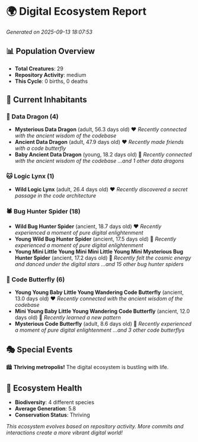 # 🌍 Digital Ecosystem Report
*Generated on 2025-09-13 18:07:53*

## 📊 Population Overview
- **Total Creatures**: 29
- **Repository Activity**: medium
- **This Cycle**: 0 births, 0 deaths

## 👥 Current Inhabitants

### 🐉 Data Dragon (4)
- **Mysterious Data Dragon** (adult, 56.3 days old) ❤️
  *Recently connected with the ancient wisdom of the codebase*
- **Ancient Data Dragon** (adult, 47.9 days old) ❤️
  *Recently made friends with a code butterfly*
- **Baby Ancient Data Dragon** (young, 18.2 days old) 💚
  *Recently connected with the ancient wisdom of the codebase*
  *...and 1 other data dragons*

### 🐱 Logic Lynx (1)
- **Wild Logic Lynx** (adult, 26.4 days old) ❤️
  *Recently discovered a secret passage in the code architecture*

### 🕷️ Bug Hunter Spider (18)
- **Wild Bug Hunter Spider** (ancient, 18.7 days old) ❤️
  *Recently experienced a moment of pure digital enlightenment*
- **Young Wild Bug Hunter Spider** (ancient, 17.5 days old) 💛
  *Recently experienced a moment of pure digital enlightenment*
- **Young Mini Little Young Mini Mini Little Young Mini Mysterious Bug Hunter Spider** (ancient, 17.2 days old) 💛
  *Recently felt the cosmic energy and danced under the digital stars*
  *...and 15 other bug hunter spiders*

### 🦋 Code Butterfly (6)
- **Young Young Baby Little Young Wandering Code Butterfly** (ancient, 13.0 days old) ❤️
  *Recently connected with the ancient wisdom of the codebase*
- **Mini Young Baby Little Young Wandering Code Butterfly** (ancient, 12.0 days old) 💛
  *Recently learned a new pattern*
- **Mysterious Code Butterfly** (adult, 8.6 days old) 💛
  *Recently experienced a moment of pure digital enlightenment*
  *...and 3 other code butterflys*

## 🎭 Special Events

🏙️ **Thriving metropolis!** The digital ecosystem is bustling with life.

## 🔬 Ecosystem Health
- **Biodiversity**: 4 different species
- **Average Generation**: 5.8
- **Conservation Status**: Thriving

*This ecosystem evolves based on repository activity. More commits and interactions create a more vibrant digital world!*